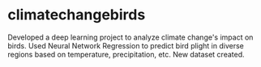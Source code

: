 # climatechangebirds
Developed a deep learning project to analyze climate change's impact on birds. Used Neural Network Regression to predict bird plight in diverse regions based on temperature, precipitation, etc. New dataset created.
